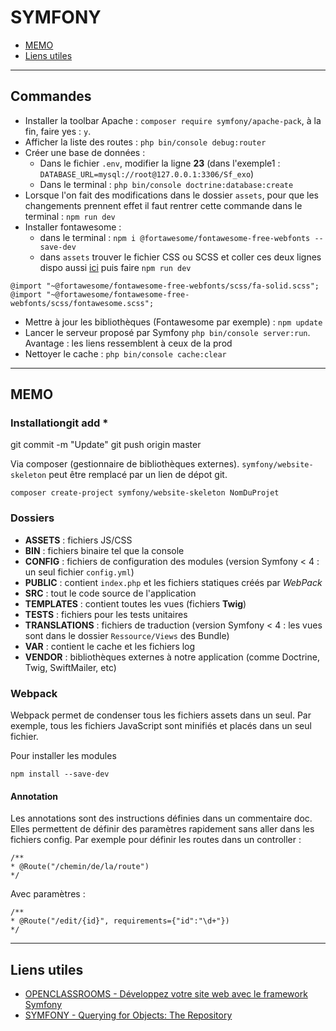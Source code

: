 # SYMFONY

- [MEMO](https://github.com/Piotezaza/CoursNumericall/tree/master/PHP/SYMFONY#memo)
- [Liens utiles](https://github.com/Piotezaza/CoursNumericall/tree/master/PHP/SYMFONY#liens-utiles)

---
## Commandes

- Installer la toolbar Apache : `composer require symfony/apache-pack`, à la fin, faire yes : `y`.
- Afficher la liste des routes : `php bin/console debug:router` 
- Créer une base de données :
    - Dans le fichier `.env`, modifier la ligne **23** (dans l'exemple1 : `DATABASE_URL=mysql://root@127.0.0.1:3306/Sf_exo`) 
    - Dans le terminal : `php bin/console doctrine:database:create`
- Lorsque l'on fait des modifications dans le dossier `assets`, pour que les changements prennent effet il faut rentrer cette commande dans le terminal : `npm run dev` 
- Installer fontawesome :
    - dans le terminal : `npm i @fortawesome/fontawesome-free-webfonts --save-dev`
    - dans `assets` trouver le fichier CSS ou SCSS et coller ces deux lignes dispo aussi [ici](https://www.npmjs.com/package/@fortawesome/fontawesome-free-webfonts) puis faire `npm run dev`
```
@import "~@fortawesome/fontawesome-free-webfonts/scss/fa-solid.scss";
@import "~@fortawesome/fontawesome-free-webfonts/scss/fontawesome.scss";
```
- Mettre à jour les bibliothèques (Fontawesome par exemple) : `npm update` 
- Lancer le serveur proposé par Symfony `php bin/console server:run`. Avantage : les liens ressemblent à ceux de la prod
- Nettoyer le cache : `php bin/console cache:clear`

---
## MEMO

### Installationgit add *
git commit -m "Update"
git push origin master


Via composer (gestionnaire de bibliothèques externes). `symfony/website-skeleton` peut être remplacé par un lien de dépot git.

```
composer create-project symfony/website-skeleton NomDuProjet
```

### Dossiers

- **ASSETS** : fichiers JS/CSS
- **BIN** : fichiers binaire tel que la console
- **CONFIG** : fichiers de configuration des modules (version Symfony < 4 : un seul fichier `config.yml`)
- **PUBLIC** : contient `index.php` et les fichiers statiques créés par *WebPack*
- **SRC** :  tout le code source de l'application
- **TEMPLATES** : contient toutes les vues (fichiers **Twig**)
- **TESTS** : fichiers pour les tests unitaires 
- **TRANSLATIONS** : fichiers de traduction (version Symfony < 4 : les vues sont dans le dossier `Ressource/Views` des Bundle)
- **VAR** : contient le cache et les fichiers log
- **VENDOR** : bibliothèques externes à notre application (comme Doctrine, Twig, SwiftMailer, etc)

### Webpack

Webpack permet de condenser tous les fichiers assets dans un seul. Par exemple, tous les fichiers JavaScript sont minifiés et placés dans un seul fichier.

Pour installer les modules

```
npm install --save-dev
```

#### Annotation

Les annotations sont des instructions définies dans un commentaire doc. Elles permettent de définir des paramètres rapidement sans aller dans les fichiers config. Par exemple pour définir les routes dans un controller :

```
/**
* @Route("/chemin/de/la/route")
*/
```

Avec paramètres :
```
/**
* @Route("/edit/{id}", requirements={"id":"\d+"})
*/
```

---
## Liens utiles

- [OPENCLASSROOMS - Développez votre site web avec le framework Symfony](https://openclassrooms.com/courses/3619856-developpez-votre-site-web-avec-le-framework-symfony)
- [SYMFONY - Querying for Objects: The Repository](http://symfony.com/doc/current/doctrine.html#querying-for-objects-the-repository)